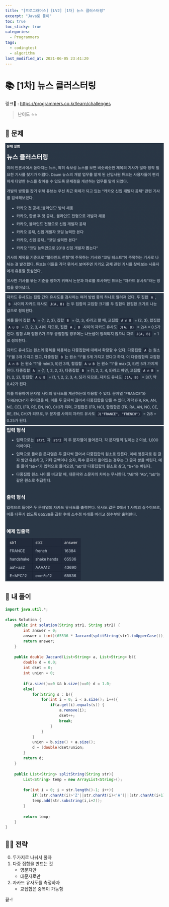 ```yaml
---
title: "[프로그래머스] [LV2] [1차] 뉴스 클러스터링"
excerpt: "Java로 풀이"
toc: true
toc_sticky: true
categories:
  - Programmers
tags:
  - codingtest
  - algorithm
last_modified_at: 2021-06-05 23:41:20
---
```


# 📚 [1차] 뉴스 클러스터링
  
링크📎 : <https://programmers.co.kr/learn/challenges>  

>난이도 ⭐️⭐️
  
## 📖 문제  
  
![이미지](/assets/images/Programmers/Lv2/prob7/7-1.png)
![이미지](/assets/images/Programmers/Lv2/prob7/7-2.png)
![이미지](/assets/images/Programmers/Lv2/prob7/7-3.png)
  
## 📝 내 풀이  
  
```java  
import java.util.*;

class Solution {
    public int solution(String str1, String str2) {
        int answer = 0;
        answer = (int)(65536 * Jaccard(splitString(str1.toUpperCase()), splitString(str2.toUpperCase())));
        return answer;
    }
    
    public double Jaccard(List<String> a, List<String> b){
        double d = 0.0;
        int dset = 0;
        int union = 0;
        
        if(a.size()==0 && b.size()==0) d = 1.0;
        else{
            for(String s : b){
                for(int i = 0; i < a.size(); i++){
                    if(a.get(i).equals(s)) {
                        a.remove(i);
                        dset++;
                        break;
                    }
                }
            }
            union = b.size() + a.size();
            d = (double)dset/union;
        }
        return d;
    }
    
    public List<String> splitString(String str){
        List<String> temp = new ArrayList<String>();
        
        for(int i = 0; i < str.length()-1; i++){
            if((str.charAt(i)>'Z'||str.charAt(i)<'A')||(str.charAt(i+1)>'Z'||str.charAt(i+1)<'A')) continue;
            temp.add(str.substring(i,i+2));
        }
        
        return temp;
    }
}
```  
  
## 👊🏻 전략  
  
0. 두가지로 나눠서 풀자
1. 다중 집합을 만드는 것
   - 영문자만
   - 대문자로만
2. 자카드 유사도를 측정하자
   - 교집합은 중복이 가능함  
  
끝-!
